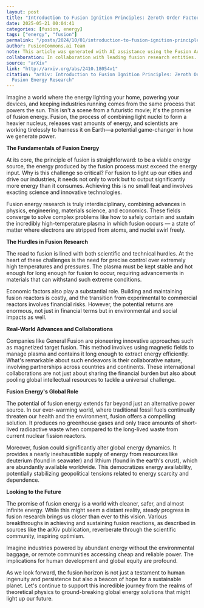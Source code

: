 ```yaml
---
layout: post
title: "Introduction to Fusion Ignition Principles: Zeroth Order Factors of Fusion Energy Research"
date: 2025-05-21 00:04:41
categories: [fusion, energy]
tags: ["energy", "fusion"]
permalink: "/posts/2024/10/01/introduction-to-fusion-ignition-principles-zeroth-order-factors-of-fusion-energy-research/"
author: FusionCommons.ai Team
note: This article was generated with AI assistance using the Fusion Authority Engine, developed by Travis Frye.
collaboration: In collaboration with leading fusion research entities.
source: "arXiv"
link: "http://arxiv.org/abs/2410.18054v1"
citation: "arXiv: Introduction to Fusion Ignition Principles: Zeroth Order Factors of
  Fusion Energy Research"
---
```


Imagine a world where the energy lighting your home, powering your devices, and keeping industries running comes from the same process that powers the sun. This isn't a scene from a futuristic movie; it's the promise of fusion energy. Fusion, the process of combining light nuclei to form a heavier nucleus, releases vast amounts of energy, and scientists are working tirelessly to harness it on Earth—a potential game-changer in how we generate power.

**The Fundamentals of Fusion Energy**

At its core, the principle of fusion is straightforward: to be a viable energy source, the energy produced by the fusion process must exceed the energy input. Why is this challenge so critical? For fusion to light up our cities and drive our industries, it needs not only to work but to output significantly more energy than it consumes. Achieving this is no small feat and involves exacting science and innovative technologies.

Fusion energy research is truly interdisciplinary, combining advances in physics, engineering, materials science, and economics. These fields converge to solve complex problems like how to safely contain and sustain the incredibly high-temperature plasma in which fusion occurs — a state of matter where electrons are stripped from atoms, and nuclei swirl freely.

**The Hurdles in Fusion Research**

The road to fusion is lined with both scientific and technical hurdles. At the heart of these challenges is the need for precise control over extremely high temperatures and pressures. The plasma must be kept stable and hot enough for long enough for fusion to occur, requiring advancements in materials that can withstand such extreme conditions.

Economic factors also play a substantial role. Building and maintaining fusion reactors is costly, and the transition from experimental to commercial reactors involves financial risks. However, the potential returns are enormous, not just in financial terms but in environmental and social impacts as well.

**Real-World Advances and Collaborations**

Companies like General Fusion are pioneering innovative approaches such as magnetized target fusion. This method involves using magnetic fields to manage plasma and contains it long enough to extract energy efficiently. What's remarkable about such endeavors is their collaborative nature, involving partnerships across countries and continents. These international collaborations are not just about sharing the financial burden but also about pooling global intellectual resources to tackle a universal challenge.

**Fusion Energy's Global Role**

The potential of fusion energy extends far beyond just an alternative power source. In our ever-warming world, where traditional fossil fuels continually threaten our health and the environment, fusion offers a compelling solution. It produces no greenhouse gases and only trace amounts of short-lived radioactive waste when compared to the long-lived waste from current nuclear fission reactors.

Moreover, fusion could significantly alter global energy dynamics. It provides a nearly inexhaustible supply of energy from resources like deuterium (found in seawater) and lithium (found in the earth's crust), which are abundantly available worldwide. This democratizes energy availability, potentially stabilizing geopolitical tensions related to energy scarcity and dependence.

**Looking to the Future**

The promise of fusion energy is a world with cleaner, safer, and almost infinite energy. While this might seem a distant reality, steady progress in fusion research brings us closer than ever to this vision. Various breakthroughs in achieving and sustaining fusion reactions, as described in sources like the arXiv publication, reverberate through the scientific community, inspiring optimism.

Imagine industries powered by abundant energy without the environmental baggage, or remote communities accessing cheap and reliable power. The implications for human development and global equity are profound.

As we look forward, the fusion horizon is not just a testament to human ingenuity and persistence but also a beacon of hope for a sustainable planet. Let's continue to support this incredible journey from the realms of theoretical physics to ground-breaking global energy solutions that might light up our future.
